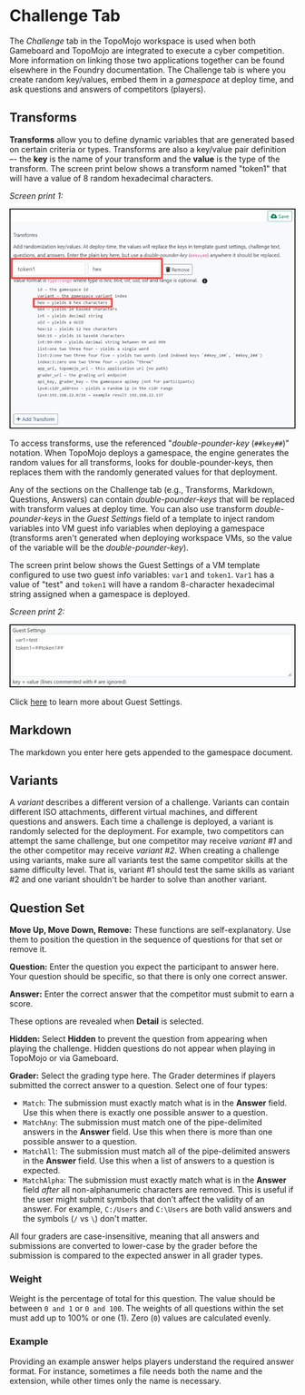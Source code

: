 # Challenge Tab

The *Challenge* tab in the TopoMojo workspace is used when both Gameboard and TopoMojo are integrated to execute a cyber competition. More information on linking those two applications together can be found elsewhere in the Foundry documentation. The Challenge tab is where you create random key/values, embed them in a *gamespace* at deploy time, and ask questions and answers of competitors (players).

## Transforms

**Transforms** allow you to define dynamic variables that are generated based on certain criteria or types. Transforms are also a key/value pair definition –- the **key** is the name of your transform and the **value** is the type of the transform. The screen print below shows a transform named "token1" that will have a value of 8 random hexadecimal characters.

*Screen print 1:*

![transforms](img/transforms.png)

To access transforms, use the referenced "*double-pounder-key* (`##key##`)" notation. When TopoMojo deploys a gamespace, the engine generates the random values for all transforms, looks for double-pounder-keys, then replaces them with the randomly generated values for that deployment.

Any of the sections on the Challenge tab (e.g., Transforms, Markdown, Questions, Answers) can contain *double-pounder-keys* that will be replaced with transform values at deploy time. You can also use transform *double-pounder-keys* in the *Guest Settings* field of a template to inject random variables into VM guest info variables when deploying a gamespace (transforms aren't generated when deploying workspace VMs, so the value of the variable will be the *double-pounder-key*).

The screen print below shows the Guest Settings of a VM template configured to use two guest info variables: `var1` and `token1`. `Var1` has a value of "test" and `token1` will have a random 8-character hexadecimal string assigned when a gamespace is deployed.

*Screen print 2:*

![guest-settings](img/guest-settings.png)

Click [here](building-a-workspace.md/#template-field-definitions) to learn more about Guest Settings.

## Markdown

The markdown you enter here gets appended to the gamespace document.

## Variants

A *variant* describes a different version of a challenge. Variants can contain different ISO attachments, different virtual machines, and different questions and answers. Each time a challenge is deployed, a variant is randomly selected for the deployment. For example, two competitors can attempt the same challenge, but one competitor may receive *variant #1* and the other competitor may receive *variant #2*. When creating a challenge using variants, make sure all variants test the same competitor skills at the same difficulty level. That is, variant #1 should test the same skills as variant #2 and one variant shouldn't be harder to solve than another variant.

## Question Set

**Move Up, Move Down, Remove:** These functions are self-explanatory. Use them to position the question in the sequence of questions for that set or remove it.

**Question:** Enter the question you expect the participant to answer here. Your question should be specific, so that there is only one correct answer.

**Answer:** Enter the correct answer that the competitor must submit to earn a score.

These options are revealed when **Detail** is selected.

**Hidden:** Select **Hidden** to prevent the question from appearing when playing the challenge. Hidden questions do not appear when playing in TopoMojo or via Gameboard.

**Grader:** Select the grading type here. The Grader determines if players submitted the correct answer to a question. Select one of four types:

- `Match`: The submission must exactly match what is in the **Answer** field. Use this when there is exactly one possible answer to a question.
- `MatchAny`: The submission must match one of the pipe-delimited answers in the **Answer** field. Use this when there is more than one possible answer to a question.
- `MatchAll`: The submission must match all of the pipe-delimited answers in the **Answer** field. Use this when a list of answers to a question is expected.
- `MatchAlpha`: The submission must exactly match what is in the **Answer** field *after* all non-alphanumeric characters are removed. This is useful if the user might submit symbols that don't affect the validity of an answer. For example, `C:/Users` and `C:\Users` are both valid answers and the symbols (`/` vs `\`) don't matter.

All four graders are case-insensitive, meaning that all answers and submissions are converted to lower-case by the grader before the submission is compared to the expected answer in all grader types.

### Weight

Weight is the percentage of total for this question. The value should be between `0 and 1` or `0 and 100`. The weights of all questions within the set must add up to 100% or one (1). Zero (`0`) values are calculated evenly.

### Example

Providing an example answer helps players understand the required answer format. For instance, sometimes a file needs both the name and the extension, while other times only the name is necessary.
